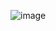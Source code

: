 
![image](https://github.com/MarianaRodriguesTech/Conversor-de-moeda/assets/141480630/ece177ba-ad91-4af6-8643-b9a1b9509f8e)
